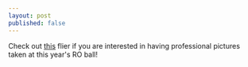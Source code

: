 ```yaml
---
layout: post
published: false
---
```

Check out [this](https://drive.google.com/file/d/18VVtHT0GJaSva6kHPFqxCTrr-pujw4Sb/view?usp=sharing) flier if you are interested in having professional pictures taken at this year's RO ball!
